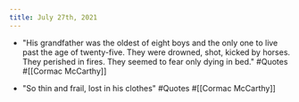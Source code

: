 ```yaml
---
title: July 27th, 2021
---
```


- "His grandfather was the oldest of eight boys and the only one to live past the age of twenty-five. They were drowned, shot, kicked by horses. They perished in fires. They seemed to fear only dying in bed." #Quotes #[[Cormac McCarthy]]

- "So thin and frail, lost in his clothes" #Quotes #[[Cormac McCarthy]]
